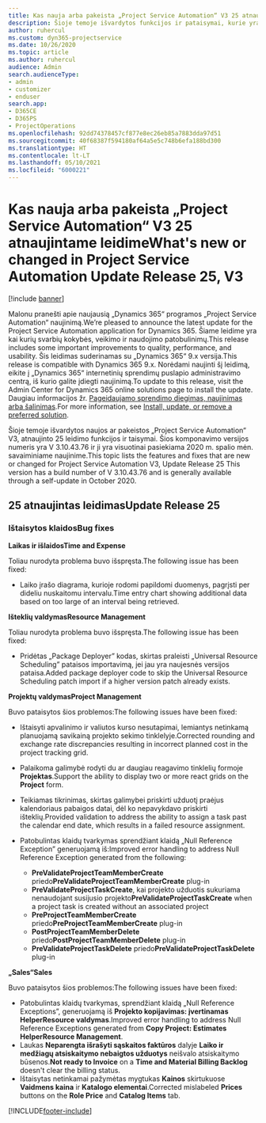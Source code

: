```yaml
---
title: Kas nauja arba pakeista „Project Service Automation“ V3 25 atnaujintame leidime
description: Šioje temoje išvardytos funkcijos ir pataisymai, kurie yra pasiekiami „Project Service Automation“ V3 25 atnaujintame leidime.
author: ruhercul
ms.custom: dyn365-projectservice
ms.date: 10/26/2020
ms.topic: article
ms.author: ruhercul
audience: Admin
search.audienceType:
- admin
- customizer
- enduser
search.app:
- D365CE
- D365PS
- ProjectOperations
ms.openlocfilehash: 92dd74378457cf877e8ec26eb85a7883dda97d51
ms.sourcegitcommit: 40f68387f594180af64a5e5c748b6efa188bd300
ms.translationtype: HT
ms.contentlocale: lt-LT
ms.lasthandoff: 05/10/2021
ms.locfileid: "6000221"
---
```

# <a name="whats-new-or-changed-in-project-service-automation-update-release-25-v3"></a><span data-ttu-id="47c19-103">Kas nauja arba pakeista „Project Service Automation“ V3 25 atnaujintame leidime</span><span class="sxs-lookup"><span data-stu-id="47c19-103">What's new or changed in Project Service Automation Update Release 25, V3</span></span>

[!include [banner](../includes/psa-now-project-operations.md)]

<span data-ttu-id="47c19-104">Malonu pranešti apie naujausią „Dynamics 365“ programos „Project Service Automation“ naujinimą.</span><span class="sxs-lookup"><span data-stu-id="47c19-104">We’re pleased to announce the latest update for the Project Service Automation application for Dynamics 365.</span></span> <span data-ttu-id="47c19-105">Šiame leidime yra kai kurių svarbių kokybės, veikimo ir naudojimo patobulinimų.</span><span class="sxs-lookup"><span data-stu-id="47c19-105">This release includes some important improvements to quality, performance, and usability.</span></span> <span data-ttu-id="47c19-106">Šis leidimas suderinamas su „Dynamics 365“ 9.x versija.</span><span class="sxs-lookup"><span data-stu-id="47c19-106">This release is compatible with Dynamics 365 9.x.</span></span> <span data-ttu-id="47c19-107">Norėdami naujinti šį leidimą, eikite į „Dynamics 365“ internetinių sprendimų puslapio administravimo centrą, iš kurio galite įdiegti naujinimą.</span><span class="sxs-lookup"><span data-stu-id="47c19-107">To update to this release, visit the Admin Center for Dynamics 365 online solutions page to install the update.</span></span> <span data-ttu-id="47c19-108">Daugiau informacijos žr. [Pageidaujamo sprendimo diegimas, naujinimas arba šalinimas](/power-platform/admin/install-remove-preferred-solution).</span><span class="sxs-lookup"><span data-stu-id="47c19-108">For more information, see [Install, update, or remove a preferred solution](/power-platform/admin/install-remove-preferred-solution).</span></span>

<span data-ttu-id="47c19-109">Šioje temoje išvardytos naujos ar pakeistos „Project Service Automation“ V3, atnaujinto 25 leidimo funkcijos ir taisymai. Šios komponavimo versijos numeris yra V 3.10.43.76 ir ji yra visuotinai pasiekiama 2020 m. spalio mėn. savaiminiame naujinime.</span><span class="sxs-lookup"><span data-stu-id="47c19-109">This topic lists the features and fixes that are new or changed for Project Service Automation V3, Update Release 25 This version has a build number of V 3.10.43.76 and is generally available through a self-update in October 2020.</span></span>

## <a name="update-release-25"></a><span data-ttu-id="47c19-110">25 atnaujintas leidimas</span><span class="sxs-lookup"><span data-stu-id="47c19-110">Update Release 25</span></span>

### <a name="bug-fixes"></a><span data-ttu-id="47c19-111">Ištaisytos klaidos</span><span class="sxs-lookup"><span data-stu-id="47c19-111">Bug fixes</span></span>

<span data-ttu-id="47c19-112">**Laikas ir išlaidos**</span><span class="sxs-lookup"><span data-stu-id="47c19-112">**Time and Expense**</span></span>

<span data-ttu-id="47c19-113">Toliau nurodyta problema buvo išspręsta.</span><span class="sxs-lookup"><span data-stu-id="47c19-113">The following issue has been fixed:</span></span>

- <span data-ttu-id="47c19-114">Laiko įrašo diagrama, kurioje rodomi papildomi duomenys, pagrįsti per dideliu nuskaitomu intervalu.</span><span class="sxs-lookup"><span data-stu-id="47c19-114">Time entry chart showing additional data based on too large of an interval being retrieved.</span></span>

<span data-ttu-id="47c19-115">**Išteklių valdymas**</span><span class="sxs-lookup"><span data-stu-id="47c19-115">**Resource Management**</span></span>

<span data-ttu-id="47c19-116">Toliau nurodyta problema buvo išspręsta.</span><span class="sxs-lookup"><span data-stu-id="47c19-116">The following issue has been fixed:</span></span>

- <span data-ttu-id="47c19-117">Pridėtas „Package Deployer” kodas, skirtas praleisti „Universal Resource Scheduling” pataisos importavimą, jei jau yra naujesnės versijos pataisa.</span><span class="sxs-lookup"><span data-stu-id="47c19-117">Added package deployer code to skip the Universal Resource Scheduling patch import if a higher version patch already exists.</span></span>

<span data-ttu-id="47c19-118">**Projektų valdymas**</span><span class="sxs-lookup"><span data-stu-id="47c19-118">**Project Management**</span></span>

<span data-ttu-id="47c19-119">Buvo pataisytos šios problemos:</span><span class="sxs-lookup"><span data-stu-id="47c19-119">The following issues have been fixed:</span></span>

- <span data-ttu-id="47c19-120">Ištaisyti apvalinimo ir valiutos kurso nesutapimai, lemiantys netinkamą planuojamą savikainą projekto sekimo tinklelyje.</span><span class="sxs-lookup"><span data-stu-id="47c19-120">Corrected rounding and exchange rate discrepancies resulting in incorrect planned cost in the project tracking grid.</span></span>
- <span data-ttu-id="47c19-121">Palaikoma galimybė rodyti du ar daugiau reagavimo tinklelių formoje **Projektas**.</span><span class="sxs-lookup"><span data-stu-id="47c19-121">Support the ability to display two or more react grids on the **Project** form.</span></span>
- <span data-ttu-id="47c19-122">Teikiamas tikrinimas, skirtas galimybei priskirti užduotį praėjus kalendoriaus pabaigos datai, dėl ko nepavykdavo priskirti išteklių.</span><span class="sxs-lookup"><span data-stu-id="47c19-122">Provided validation to address the ability to assign a task past the calendar end date, which results in a failed resource assignment.</span></span>
- <span data-ttu-id="47c19-123">Patobulintas klaidų tvarkymas sprendžiant klaidą „Null Reference Exception” generuojamą iš:</span><span class="sxs-lookup"><span data-stu-id="47c19-123">Improved error handling to address Null Reference Exception generated from the following:</span></span>

    - <span data-ttu-id="47c19-124">**PreValidateProjectTeamMemberCreate** priedo</span><span class="sxs-lookup"><span data-stu-id="47c19-124">**PreValidateProjectTeamMemberCreate** plug-in</span></span>
    - <span data-ttu-id="47c19-125">**PreValidateProjectTaskCreate**, kai projekto užduotis sukuriama nenaudojant susijusio projekto</span><span class="sxs-lookup"><span data-stu-id="47c19-125">**PreValidateProjectTaskCreate** when a project task is created without an associated project</span></span>
    - <span data-ttu-id="47c19-126">**PreProjectTeamMemberCreate** priedo</span><span class="sxs-lookup"><span data-stu-id="47c19-126">**PreProjectTeamMemberCreate** plug-in</span></span>
    - <span data-ttu-id="47c19-127">**PostProjectTeamMemberDelete** priedo</span><span class="sxs-lookup"><span data-stu-id="47c19-127">**PostProjectTeamMemberDelete** plug-in</span></span>
    - <span data-ttu-id="47c19-128">**PreValidateProjectTaskDelete** priedo</span><span class="sxs-lookup"><span data-stu-id="47c19-128">**PreValidateProjectTaskDelete** plug-in</span></span>

<span data-ttu-id="47c19-129">**„Sales“**</span><span class="sxs-lookup"><span data-stu-id="47c19-129">**Sales**</span></span>

<span data-ttu-id="47c19-130">Buvo pataisytos šios problemos:</span><span class="sxs-lookup"><span data-stu-id="47c19-130">The following issues have been fixed:</span></span>

- <span data-ttu-id="47c19-131">Patobulintas klaidų tvarkymas, sprendžiant klaidą „Null Reference Exceptions”, generuojamą iš **Projekto kopijavimas: įvertinamas HelperResource valdymas**.</span><span class="sxs-lookup"><span data-stu-id="47c19-131">Improved error handling to address Null Reference Exceptions generated from **Copy Project: Estimates HelperResource Management**.</span></span>
- <span data-ttu-id="47c19-132">Laukas **Neparengta išrašyti sąskaitos faktūros** dalyje **Laiko ir medžiagų atsiskaitymo nebaigtos užduotys** neišvalo atsiskaitymo būsenos.</span><span class="sxs-lookup"><span data-stu-id="47c19-132">**Not ready to Invoice** on a **Time and Material Billing Backlog** doesn't clear the billing status.</span></span>
- <span data-ttu-id="47c19-133">Ištaisytas netinkamai pažymėtas mygtukas **Kainos** skirtukuose **Vaidmens kaina** ir **Katalogo elementai**.</span><span class="sxs-lookup"><span data-stu-id="47c19-133">Corrected mislabeled **Prices** buttons on the **Role Price** and **Catalog Items** tab.</span></span>


[!INCLUDE[footer-include](../includes/footer-banner.md)]